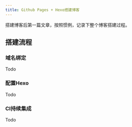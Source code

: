 ```yaml
---
title: Github Pages + Hexo搭建博客
---
```

搭建博客后第一篇文章，按照惯例，记录下整个博客搭建过程。

## 搭建流程

### 域名绑定

Todo

### 配置Hexo

Todo

### CI持续集成

Todo
